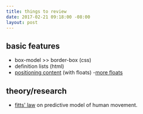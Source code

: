 ```yaml
---
title: things to review
date: 2017-02-21 09:18:00 -08:00
layout: post
---
```


## basic features
- box-model >> border-box (css)
- definition lists (html)
- [positioning content](http://learn.shayhowe.com/html-css/positioning-content/#floats) (with floats)
-[more floats](https://css-tricks.com/all-about-floats/)

## theory/research
- [fitts' law](https://en.wikipedia.org/wiki/Fitts's_law) on predictive model of human movement.